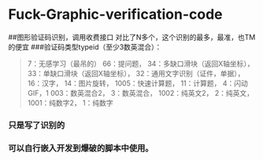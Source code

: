 # Fuck-Graphic-verification-code
##图形验证码识别，调用收费接口
对比了N多个，这个识别的最多，最准，也TM的便宜
###验证码类型typeid（至少3数英混合）：
> 7：无感学习（最吊的）
> 66：提问题，
> 34：多缺口滑块（返回X轴坐标），
> 33：单缺口滑块（返回X轴坐标），
> 32：通用文字识别（证件，单据），
> 16：汉字，
> 14：图片旋转，
> 1005：快速计算题，
> 11：计算题，
> 4：闪动GIF，1
> 003：数英混合2，
> 3：数英混合，
> 1002：纯英文2，
> 2：纯英文，
> 1001：纯数字2，
> 1：纯数字

### 	只是写了识别的
### 	可以自行嵌入开发到爆破的脚本中使用。
